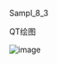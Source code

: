 Sampl_8_3

QT绘图

![image](https://github.com/Jveven/QT_Painter/assets/92143911/6dd8a7de-3b88-44e7-932e-38c4cfc0202f)
